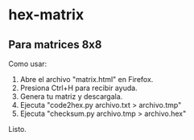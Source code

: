 # hex-matrix

Para matrices 8x8
----------------
Como usar:

1. Abre el archivo "matrix.html" en Firefox.
  1. Presiona Ctrl+H para recibir ayuda.
  2. Genera tu matriz y descargala.
2. Ejecuta "code2hex.py archivo.txt > archivo.tmp"
3. Ejecuta "checksum.py archivo.tmp > archivo.hex"

Listo.
